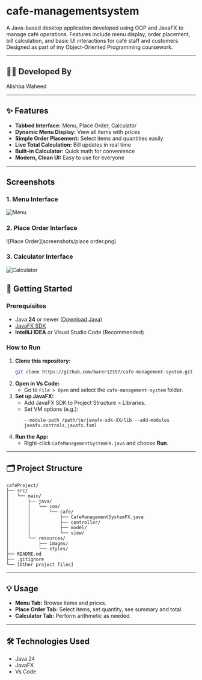 # cafe-managementsystem

A Java-based desktop application developed using OOP and JavaFX to manage café operations. Features include menu display, order placement, bill calculation, and basic UI interactions for café staff and customers. Designed as part of my Object-Oriented Programming coursework.

---

## 👩‍💻 Developed By
  
   Alishba Waheed

---

## ✨ Features

- **Tabbed Interface:** Menu, Place Order, Calculator
- **Dynamic Menu Display:** View all items with prices
- **Simple Order Placement:** Select items and quantities easily
- **Live Total Calculation:** Bill updates in real time
- **Built-in Calculator:** Quick math for convenience
- **Modern, Clean UI:** Easy to use for everyone

---

## Screenshots

### 1. Menu Interface
![Menu](screenshots/menu.png)

### 2. Place Order Interface
![Place Order](screenshots/place order.png)

### 3. Calculator Interface
![Calculator](screenshots/calculator.png)


## 🚀 Getting Started

### Prerequisites

- Java **24** or newer ([Download Java](https://www.oracle.com/java/technologies/downloads/))
- [JavaFX SDK](https://gluonhq.com/products/javafx/)
- **IntelliJ IDEA** or Visual Studio Code (Recommended)

### How to Run

1. **Clone this repository:**
   ```bash
   git clone https://github.com/barer12357/cafe-management-system.git
   ```
2. **Open in Vs Code:**
   - Go to `File > Open` and select the `cafe-management-system` folder.
3. **Set up JavaFX:**
   - Add JavaFX SDK to Project Structure > Libraries.
   - Set VM options (e.g.):
     ```
     --module-path /path/to/javafx-sdk-XX/lib --add-modules javafx.controls,javafx.fxml
     ```
4. **Run the App:**
   - Right-click `CafeManagementSystemFX.java` and choose **Run**.

---

## 🗂️ Project Structure

```
cafeProject/
├── src/
│   └── main/
│       ├── java/
│       │   └── com/
│       │       └── cafe/
│       │           ├── CafeManagementSystemFX.java
│       │           ├── controller/
│       │           ├── model/
│       │           └── view/
│       └── resources/
│           ├── images/
│           └── styles/
├── README.md
├── .gitignore
└── [Other project files]
```

---

## 💡 Usage

- **Menu Tab:** Browse items and prices.
- **Place Order Tab:** Select items, set quantity, see summary and total.
- **Calculator Tab:** Perform arithmetic as needed.

---

## 🛠️ Technologies Used

- Java 24
- JavaFX
- Vs Code
